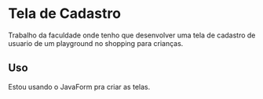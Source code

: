 # Tela de Cadastro
Trabalho da faculdade onde tenho que desenvolver uma tela de cadastro de usuario de um playground no shopping para crianças.
## Uso
Estou usando o JavaForm pra criar as telas.
